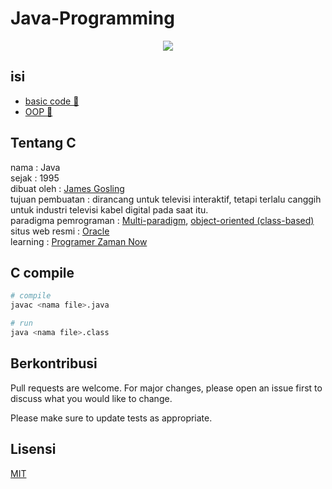 # Java-Programming

<div align="center" >
  <img height="" src="https://upload.wikimedia.org/wikipedia/en/thumb/3/30/Java_programming_language_logo.svg/121px-Java_programming_language_logo.svg.png" />
</div>

## isi

- [basic code 🏹](dasar/README.md)
- [OOP 💉](OOP/README.md)


## Tentang C

nama : Java<br/>
sejak : 1995<br/>
dibuat oleh : [James Gosling](https://en.wikipedia.org/wiki/James_Gosling)<br/>
tujuan pembuatan : dirancang untuk televisi interaktif, tetapi terlalu canggih untuk industri televisi kabel digital pada saat itu.<br/>
paradigma pemrograman : [Multi-paradigm](https://en.wikipedia.org/wiki/Programming_paradigm#Multi-paradigm), [object-oriented (class-based)](https://en.wikipedia.org/wiki/Object-oriented_programming)<br/>
situs web resmi : [Oracle](https://www.oracle.com/java/)<br/>
learning : [Programer Zaman Now](https://www.youtube.com/c/ProgrammerZamanNow)

## C compile

```bash
# compile
javac <nama file>.java

# run
java <nama file>.class
```

## Berkontribusi
Pull requests are welcome. For major changes, please open an issue first to discuss what you would like to change.

Please make sure to update tests as appropriate.

## Lisensi
[MIT](/LICENSE)
